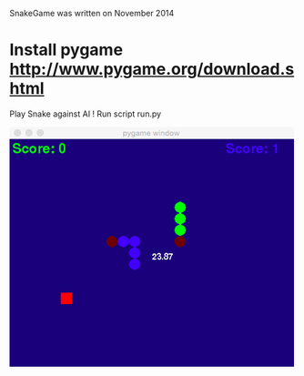 SnakeGame was written on November 2014

Install pygame http://www.pygame.org/download.shtml
=========

Play Snake against AI !
Run script run.py

![alt tag](./snake_game.jpg)
